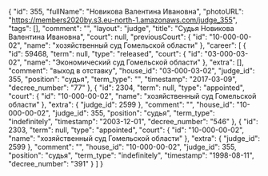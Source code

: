 {
    "id": 355,
    "fullName": "Новикова Валентина Ивановна",
    "photoURL": "https://members2020by.s3.eu-north-1.amazonaws.com/judge_355",
    "tags": [],
    "comment": "",
    "layout": "judge",
    "title": "Судья Новикова Валентина Ивановна",
    "court": null,
    "previousCourt": {
        "id": "10-000-00-02",
        "name": "хозяйственный суд Гомельской области"
    },
    "career": [
        {
            "id": 59468,
            "term": null,
            "type": "released",
            "court": {
                "id": "03-000-03-02",
                "name": "Экономический суд Гомельской области"
            },
            "extra": [],
            "comment": "выход в отставку",
            "house_id": "03-000-03-02",
            "judge_id": 355,
            "position": "судья",
            "term_type": "",
            "timestamp": "2017-03-09",
            "decree_number": "77"
        },
        {
            "id": 2304,
            "term": null,
            "type": "appointed",
            "court": {
                "id": "10-000-00-02",
                "name": "хозяйственный суд Гомельской области"
            },
            "extra": {
                "judge_id": 2599
            },
            "comment": "",
            "house_id": "10-000-00-02",
            "judge_id": 355,
            "position": "судья",
            "term_type": "indefinitely",
            "timestamp": "2003-12-01",
            "decree_number": "546"
        },
        {
            "id": 2303,
            "term": null,
            "type": "appointed",
            "court": {
                "id": "10-000-00-02",
                "name": "хозяйственный суд Гомельской области"
            },
            "extra": {
                "judge_id": 2599
            },
            "comment": "",
            "house_id": "10-000-00-02",
            "judge_id": 355,
            "position": "судья",
            "term_type": "indefinitely",
            "timestamp": "1998-08-11",
            "decree_number": "391"
        }
    ]
}
